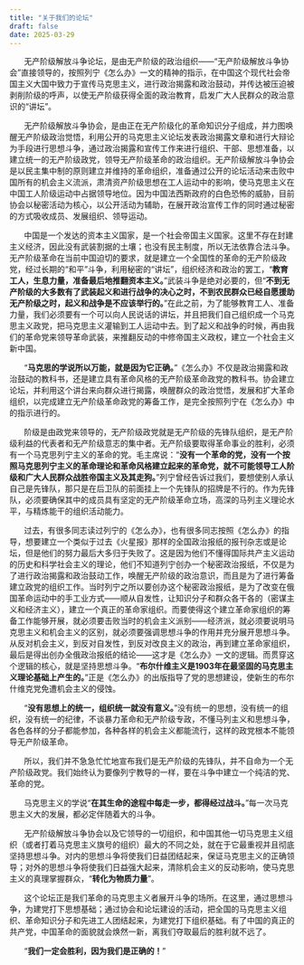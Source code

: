 ```yaml
---
title: "关于我们的论坛"
draft: false
date: 2025-03-29
---
```

ㅤㅤ无产阶级解放斗争论坛，是由无产阶级的政治组织——“无产阶级解放斗争协会”直接领导的，按照列宁《怎么办》一文的精神的指示，在中国这个现代社会帝国主义大国中致力于宣传马克思主义，进行政治揭露和政治鼓动，并传达被压迫被剥削阶级的呼声，以使无产阶级获得全面的政治教育，启发广大人民群众的政治意识的“讲坛”。

ㅤㅤ无产阶级解放斗争协会，是由正在无产阶级化的革命知识分子组成，并力图唤醒无产阶级政治觉悟，利用公开的马克思主义论坛发表政治揭露文章和进行大辩论为手段进行思想斗争，通过政治揭露和宣传工作来进行组织、干部、思想准备，以建立统一的无产阶级政党，领导无产阶级革命的政治组织。无产阶级解放斗争协会是以民主集中制的原则建立并维持的革命组织，准备通过公开的论坛活动来击败中国所有的机会主义流派，肃清资产阶级思想在工人运动中的影响，使马克思主义在中国工人阶级运动中占据领导地位。因为中国法西斯政府的白色恐怖的威胁，目前协会以秘密活动为核心，以公开活动为辅助，在展开政治宣传工作的同时通过秘密的方式吸收成员、发展组织、领导运动。

ㅤㅤ中国是一个发达的资本主义国家，是一个社会帝国主义国家。这里不存在封建主义经济，因此没有武装割据的土壤；也没有民主制度，所以无法依靠合法斗争。无产阶级革命在当前中国迫切的要求，就是建立一个全国性的革命的无产阶级政党，经过长期的“和平”斗争，利用秘密的“讲坛”，组织经济和政治的罢工，“**教育工人，生息力量，准备最后地推翻资本主义。**”武装斗争是绝对必要的，但“**不到无产阶级的大多数有了武装起义和进行战争的决心之时，不到农民群众已经自愿援助无产阶级之时，起义和战争是不应该举行的。**”在此之前，为了能够教育工人、准备力量，我们必须要有一个可以向人民说话的讲坛，并且把我们自己组织成一个马克思主义政党，把马克思主义灌输到工人运动中去。到了起义和战争的时候，再由我们的革命党来领导革命武装，来推翻反动的中修帝国主义政权，建立一个社会主义新中国。

ㅤㅤ“**马克思的学说所以万能，就是因为它正确。**”《怎么办》不仅是政治揭露和政治鼓动的教科书，还是建立具有革命风格的无产阶级革命政党的教科书。协会建立论坛，并利用这个讲台来向群众进行揭露，唤醒群众的政治觉悟，发展和扩大革命组织，以完成建立无产阶级革命政党的筹备工作，是完全按照列宁在《怎么办》中的指示进行的。

ㅤㅤ阶级是由政党来领导的，无产阶级政党就是无产阶级的先锋队组织，是无产阶级利益的代表者和无产阶级意志的集中者。无产阶级要取得革命事业的胜利，必须有一个马克思列宁主义的革命的党。毛主席说：“**没有一个革命的党，没有一个按照马克思列宁主义的革命理论和革命风格建立起来的革命党，就不可能领导工人阶级和广大人民群众战胜帝国主义及其走狗。**”列宁曾经告诉过我们，要想使别人承认自己是先锋队，那只是在后卫队的前面挂上一个先锋队的招牌是不行的。作为先锋队，必须要确保其中的成员具有坚定的无产阶级革命立场，高深的马列主义理论水平，与精炼能干的组织活动能力。

ㅤㅤ过去，有很多同志读过列宁的《怎么办》，也有很多同志按照《怎么办》的指导，想要建立一个类似于过去《火星报》那样的全国政治报纸的报刊杂志或是论坛，但是他们的努力最后大多归于失败了。这是因为他们不懂得国际共产主义运动的历史和科学社会主义的理论，他们不知道列宁创办一个秘密政治报纸，不仅是为了进行政治揭露和政治鼓动工作，唤醒无产阶级的政治意识，而且是为了进行筹备建立政党的组织工作。当时列宁之所以要创办这个秘密政治报纸，是为了改变在俄国革命运动中的手工业方式——顺从自发性，让知识分子和群众各干各的（密谋主义和经济主义），建立一个真正的革命家组织。而要使得这个建立革命家组织的筹备工作能够开展，就必须要击败当时的机会主义派别——经济派，就必须要说明马克思主义和机会主义的区别，就必须要强调思想斗争的作用并充分展开思想斗争。从反对机会主义，到反对自发性，到反对改良主义的政治，再到建立革命家组织，最后是得出创办全俄政治报纸的结论——这才是《怎么办》一文的逻辑。而贯穿这个逻辑的核心，就是坚持思想斗争。“**布尔什维主义是1903年在最坚固的马克思主义理论基础上产生的。**”正是《怎么办》的出版指导了党的思想建设，使新生的布尔什维克党免遭机会主义的侵蚀。

ㅤㅤ“**没有思想上的统一，组织统一就没有意义。**”没有统一的思想，没有统一的组织，没有统一的纪律，不谈暴力革命和无产阶级专政，不懂马列主义和思想斗争，各色各样的分子都能参加，各种各样的机会主义都能流行，这样的政党根本不能领导无产阶级革命。

ㅤㅤ所以，我们并不急急忙忙地宣布我们是无产阶级的先锋队，并不自命为一个无产阶级政党。我们始终认为要像列宁教导的一样，要在斗争中建立一个纯洁的党、革命的党。

ㅤㅤ马克思主义的学说“**在其生命的途程中每走一步，都得经过战斗。**”每一次马克思主义大的发展，都必定伴随着大的斗争。

ㅤㅤ无产阶级解放斗争协会以及它领导的一切组织，和中国其他一切马克思主义组织（或者打着马克思主义旗号的组织）最大的不同之处，就在于它最重视并且彻底坚持思想斗争。对内的思想斗争将使我们日益团结起来，保证马克思主义的正确领导；对外的思想斗争将使我们日益强大起来，清除机会主义的反动影响，使马克思主义的真理掌握群众，“**转化为物质力量**”。

ㅤㅤ这个论坛正是我们革命的马克思主义者展开斗争的场所。在这里，通过思想斗争，为建党打下思想基础；通过协会和论坛建设的活动，把全国的马克思主义组织、革命知识分子和先进工人团结起来，为建党打下组织基础。有了中国的真正的共产党，中国革命的面貌就会焕然一新，离我们夺取最后的胜利就不远了。

ㅤㅤ“**我们一定会胜利，因为我们是正确的！**”

